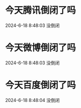 # 今天腾讯倒闭了吗

2024-6-18 8:48:03 没倒闭

# 今天微博倒闭了吗

2024-6-18 8:48:03 没倒闭

# 今天百度倒闭了吗

2024-6-18 8:48:04 没倒闭

